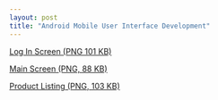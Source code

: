 ```yaml
---
layout: post
title: "Android Mobile User Interface Development"
---
```


[Log In Screen (PNG 101 KB)](https://zackfravel.github.io/assets/img/android1.png "Log In Screen")   

[Main Screen (PNG, 88 KB)](https://zackfravel.github.io/assets/img/android2.png "Main Screen")   

[Product Listing (PNG, 103 KB)](https://zackfravel.github.io/assets/img/android3.png "Product Listing")   

